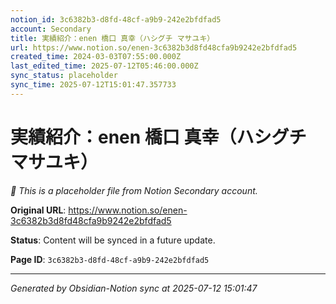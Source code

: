 ```yaml
---
notion_id: 3c6382b3-d8fd-48cf-a9b9-242e2bfdfad5
account: Secondary
title: 実績紹介：enen 橋口 真幸（ハシグチ マサユキ）
url: https://www.notion.so/enen-3c6382b3d8fd48cfa9b9242e2bfdfad5
created_time: 2024-03-03T07:55:00.000Z
last_edited_time: 2025-07-12T05:46:00.000Z
sync_status: placeholder
sync_time: 2025-07-12T15:01:47.357733
---
```


# 実績紹介：enen 橋口 真幸（ハシグチ マサユキ）

*🔄 This is a placeholder file from Notion Secondary account.*

**Original URL**: https://www.notion.so/enen-3c6382b3d8fd48cfa9b9242e2bfdfad5

**Status**: Content will be synced in a future update.

**Page ID**: `3c6382b3-d8fd-48cf-a9b9-242e2bfdfad5`

---

*Generated by Obsidian-Notion sync at 2025-07-12 15:01:47*
